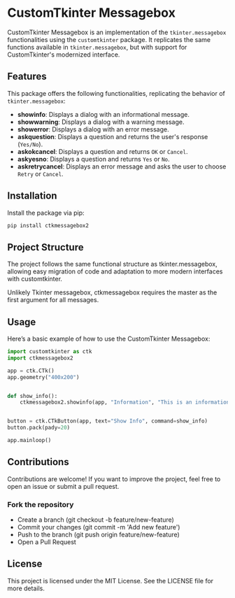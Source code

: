 # CustomTkinter Messagebox

CustomTkinter Messagebox is an implementation of the `tkinter.messagebox` functionalities using the `customtkinter` package. It replicates the same functions available in `tkinter.messagebox`, but with support for CustomTkinter's modernized interface.

## Features

This package offers the following functionalities, replicating the behavior of `tkinter.messagebox`:

- **showinfo**: Displays a dialog with an informational message.
- **showwarning**: Displays a dialog with a warning message.
- **showerror**: Displays a dialog with an error message.
- **askquestion**: Displays a question and returns the user's response (`Yes/No`).
- **askokcancel**: Displays a question and returns `OK` or `Cancel`.
- **askyesno**: Displays a question and returns `Yes` or `No`.
- **askretrycancel**: Displays an error message and asks the user to choose `Retry` or `Cancel`.

## Installation

Install the package via pip:

```bash
pip install ctkmessagebox2
```

## Project Structure
The project follows the same functional structure as tkinter.messagebox, allowing easy migration of code and adaptation to more modern interfaces with customtkinter.

Unlikely Tkinter messagebox, ctkmessagebox requires the master as the first argument for all messages.

## Usage
Here’s a basic example of how to use the CustomTkinter Messagebox:

```python
import customtkinter as ctk
import ctkmessagebox2

app = ctk.CTk()
app.geometry("400x200")


def show_info():
    ctkmessagebox2.showinfo(app, "Information", "This is an informational message.")


button = ctk.CTkButton(app, text="Show Info", command=show_info)
button.pack(pady=20)

app.mainloop()
```

## Contributions
Contributions are welcome! If you want to improve the project, feel free to open an issue or submit a pull request.

### Fork the repository
- Create a branch (git checkout -b feature/new-feature)
- Commit your changes (git commit -m 'Add new feature')
- Push to the branch (git push origin feature/new-feature)
- Open a Pull Request

## License
This project is licensed under the MIT License. See the LICENSE file for more details.

